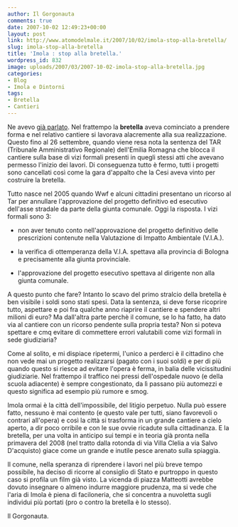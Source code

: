 ```yaml
---
author: Il Gorgonauta
comments: true
date: 2007-10-02 12:49:23+00:00
layout: post
link: http://www.atomodelmale.it/2007/10/02/imola-stop-alla-bretella/
slug: imola-stop-alla-bretella
title: 'Imola : stop alla bretella.'
wordpress_id: 832
image: uploads/2007/03/2007-10-02-imola-stop-alla-bretella.jpg
categories:
- Blog
- Imola e Dintorni
tags:
- Bretella
- Cantieri
---
```


Ne avevo [già parlato](/2007/03/14/imola-una-citta-in-fermento/). Nel frattempo la **bretella** aveva cominciato a prendere forma e nel relativo cantiere si lavorava alacremente alla sua realizzazione. Questo fino al 26 settembre, quando viene resa nota la sentenza del TAR (Tribunale Amministrativo Regionale) dell'Emilia Romagna che blocca il cantiere sulla base di vizi formali presenti in quegli stessi atti che avevano permesso l'inizio dei lavori. Di conseguenza tutto è fermo, tutti i progetti sono cancellati così come la gara d'appalto che la Cesi aveva vinto per costruire la bretella.

Tutto nasce nel 2005 quando Wwf e alcuni cittadini presentano un ricorso al Tar per annullare l'approvazione del progetto definitivo ed esecutivo dell'asse stradale da parte della giunta comunale. Oggi la risposta. I vizi formali sono 3:

	
  * non aver tenuto conto nell'approvazione del progetto definitivo delle prescrizioni contenute nella Valutazione di Impatto Ambientale (V.I.A.).

	
  * la verifica di ottemperanza della V.I.A. spettava alla provincia di Bologna e precisamente alla giunta provinciale.

	
  * l'approvazione del progetto esecutivo spettava al dirigente non alla giunta comunale.

A questo punto che fare? Intanto lo scavo del primo stralcio della bretella è ben visibile i soldi sono stati spesi. Data la sentenza, si deve forse ricoprire tutto, aspettare e poi fra qualche anno riaprire il cantiere e spendere altri milioni di euro? Ma dall'altra parte perchè il comune, se lo ha fatto, ha dato via al cantiere con un ricorso pendente sulla propria testa? Non si poteva spettare e cmq evitare di commettere errori valutabili come vizi formali in sede giudiziaria?

Come al solito, e mi dispiace ripetermi, l'unico a perderci è il cittadino che non vede mai un progetto realizzarsi (pagato con i suoi soldi) e per di più quando questo si riesce ad evitare l'opera è ferma, in balia delle vicissitudini giudiziarie. Nel frattempo il traffico nei pressi dell'ospedale nuovo (e della scuola adiacente) è sempre congestionato, da lì passano più automezzi e questo significa ad esempio più rumore e smog.

Imola ormai è la città dell'impossibile, del litigio perpetuo. Nulla può essere fatto, nessuno è mai contento (e questo vale per tutti, siano favorevoli o contrari all'opera) e così la città si trasforma in un grande cantiere a cielo aperto, a dir poco orribile e con le sue ovvie ricadute sulla cittadinanza. E la bretella, per una volta in anticipo sui tempi e in teoria già pronta nella primavera del 2008 (nel tratto dalla rotonda di via Villa Clelia a via Salvo D'acquisto) giace come un grande e inutile pesce arenato sulla spiaggia.

Il comune, nella speranza di riprendere i lavori nel più breve tempo possibile, ha deciso di ricorre al consiglio di Stato e purtroppo in questo caso si profila un film già visto. La vicenda di piazza Matteotti avrebbe dovuto insegnare o almeno indurre maggiore prudenza, ma si vede che l'aria di Imola è piena di faciloneria, che si concentra a nuvoletta sugli individui più portati (pro o contro la bretella è lo stesso).

Il Gorgonauta.
